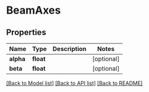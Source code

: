 # BeamAxes

## Properties
Name | Type | Description | Notes
------------ | ------------- | ------------- | -------------
**alpha** | **float** |  | [optional] 
**beta** | **float** |  | [optional] 

[[Back to Model list]](../README.md#documentation-for-models) [[Back to API list]](../README.md#documentation-for-api-endpoints) [[Back to README]](../README.md)


